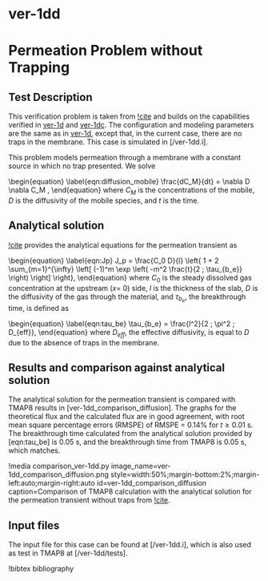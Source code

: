 # ver-1dd

# Permeation Problem without Trapping

## Test Description

This verification problem is taken from [!cite](ambrosek2008verification) and builds on the capabilities verified in [ver-1d](ver-1d.md) and [ver-1dc](ver-1dc.md). The configuration and modeling parameters are the same as in [ver-1d](ver-1d.md), except that, in the current case, there are no traps in the membrane. This case is simulated in [/ver-1dd.i].

This problem models permeation through a membrane with a constant source in which no trap presented. We solve

\begin{equation}
    \label{eqn:diffusion_mobile}
    \frac{dC_M}{dt} = \nabla D \nabla C_M ,
\end{equation}
where $C_M$ is the concentrations of the mobile, $D$ is the diffusivity of the mobile species, and $t$ is the time.

## Analytical solution

[!cite](ambrosek2008verification) provides the analytical equations for the permeation transient as

\begin{equation}
\label{eqn:Jp}
    J_p = \frac{C_0 D}{l} \left\{ 1 + 2 \sum_{m=1}^{\infty} \left[ (-1)^m \exp \left( -m^2 \frac{t}{2 \; \tau_{b_e}} \right) \right] \right\},
\end{equation}
where $C_0$ is the steady dissolved gas concentration at the upstream ($x =$ 0) side, $l$ is the thickness of the slab, $D$ is the diffusivity of the gas through the material, and $\tau_{b_e}$, the breakthrough time, is defined as

\begin{equation}
\label{eqn:tau_be}
    \tau_{b_e} = \frac{l^2}{2 \; \pi^2 \; D_{eff}},
\end{equation}
where $D_{eff}$, the effective diffusivity, is equal to $D$ due to the absence of traps in the membrane.


## Results and comparison against analytical solution

The analytical solution for the permeation transient is compared with TMAP8 results in [ver-1dd_comparison_diffusion]. The graphs for the theoretical flux and the calculated flux are in good agreement, with root mean square percentage errors (RMSPE) of RMSPE = 0.14% for $t \geq 0.01$ s. The breakthrough time calculated from the analytical solution provided by [eqn:tau_be] is 0.05 s, and the breakthrough time from TMAP8 is 0.05 s, which matches.

!media comparison_ver-1dd.py
       image_name=ver-1dd_comparison_diffusion.png
       style=width:50%;margin-bottom:2%;margin-left:auto;margin-right:auto
       id=ver-1dd_comparison_diffusion
       caption=Comparison of TMAP8 calculation with the analytical solution for the permeation transient without traps from [!cite](ambrosek2008verification).


## Input files

The input file for this case can be found at [/ver-1dd.i], which is also used as test in TMAP8 at [/ver-1dd/tests].

!bibtex bibliography
